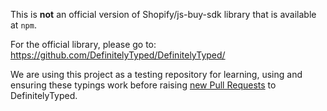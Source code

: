 
This is **not** an official version of Shopify/js-buy-sdk library that is available at `npm`.

For the official library, please go to: https://github.com/DefinitelyTyped/DefinitelyTyped/

We are using this project as a testing repository for learning, using and ensuring these typings work before raising [new Pull Requests](https://github.com/DefinitelyTyped/DefinitelyTyped/pull/28363)
to DefinitelyTyped.
